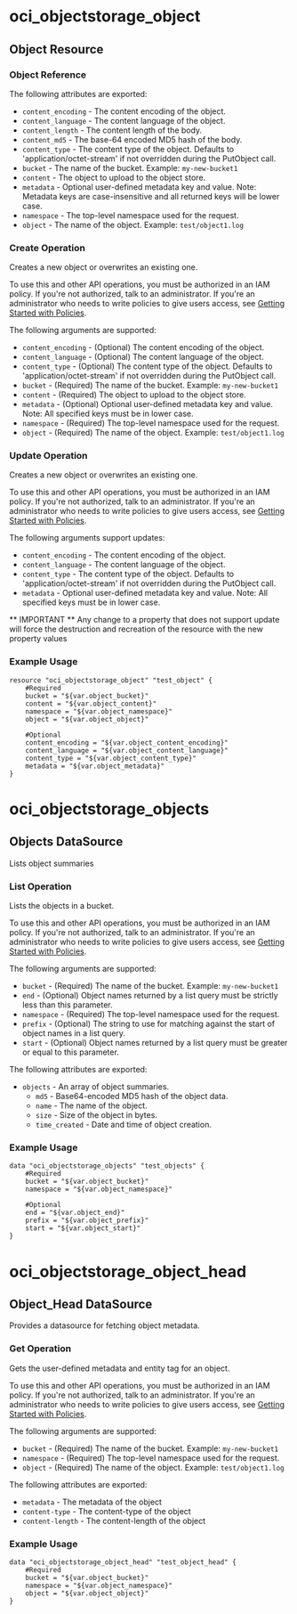 # oci\_objectstorage\_object

## Object Resource

### Object Reference

The following attributes are exported:

* `content_encoding` - The content encoding of the object.
* `content_language` - The content language of the object.
* `content_length` - The content length of the body.
* `content_md5` - The base-64 encoded MD5 hash of the body.
* `content_type` - The content type of the object.  Defaults to 'application/octet-stream' if not overridden during the PutObject call.
* `bucket` - The name of the bucket.  Example: `my-new-bucket1` 
* `content` - The object to upload to the object store.
* `metadata` - Optional user-defined metadata key and value.
Note: Metadata keys are case-insensitive and all returned keys will be lower case.
* `namespace` - The top-level namespace used for the request.
* `object` - The name of the object.  Example: `test/object1.log` 



### Create Operation
Creates a new object or overwrites an existing one.

To use this and other API operations, you must be authorized in an IAM policy. If you're not authorized, 
talk to an administrator. If you're an administrator who needs to write policies to give users access, see 
[Getting Started with Policies](https://docs.us-phoenix-1.oraclecloud.com/Content/Identity/Concepts/policygetstarted.htm).


The following arguments are supported:

* `content_encoding` - (Optional) The content encoding of the object.
* `content_language` - (Optional) The content language of the object.
* `content_type` - (Optional) The content type of the object.  Defaults to 'application/octet-stream' if not overridden during the PutObject call.
* `bucket` - (Required) The name of the bucket.  Example: `my-new-bucket1` 
* `content` - (Required) The object to upload to the object store.
* `metadata` - (Optional) Optional user-defined metadata key and value.
Note: All specified keys must be in lower case.
* `namespace` - (Required) The top-level namespace used for the request.
* `object` - (Required) The name of the object.  Example: `test/object1.log` 


### Update Operation
Creates a new object or overwrites an existing one.

To use this and other API operations, you must be authorized in an IAM policy. If you're not authorized, 
talk to an administrator. If you're an administrator who needs to write policies to give users access, see 
[Getting Started with Policies](https://docs.us-phoenix-1.oraclecloud.com/Content/Identity/Concepts/policygetstarted.htm).


The following arguments support updates:
* `content_encoding` - The content encoding of the object.
* `content_language` - The content language of the object.
* `content_type` - The content type of the object.  Defaults to 'application/octet-stream' if not overridden during the PutObject call.
* `metadata` - Optional user-defined metadata key and value.
Note: All specified keys must be in lower case.

** IMPORTANT **
Any change to a property that does not support update will force the destruction and recreation of the resource with the new property values

### Example Usage

```
resource "oci_objectstorage_object" "test_object" {
	#Required
	bucket = "${var.object_bucket}"
	content = "${var.object_content}"
	namespace = "${var.object_namespace}"
	object = "${var.object_object}"

	#Optional
	content_encoding = "${var.object_content_encoding}"
	content_language = "${var.object_content_language}"
	content_type = "${var.object_content_type}"
	metadata = "${var.object_metadata}"
}
```

# oci\_objectstorage\_objects

## Objects DataSource

Lists object summaries

### List Operation
Lists the objects in a bucket.

To use this and other API operations, you must be authorized in an IAM policy. If you're not authorized, 
talk to an administrator. If you're an administrator who needs to write policies to give users access, see 
[Getting Started with Policies](https://docs.us-phoenix-1.oraclecloud.com/Content/Identity/Concepts/policygetstarted.htm).

The following arguments are supported:

* `bucket` - (Required) The name of the bucket.  Example: `my-new-bucket1`  
* `end` - (Optional) Object names returned by a list query must be strictly less than this parameter. 
* `namespace` - (Required) The top-level namespace used for the request.
* `prefix` - (Optional) The string to use for matching against the start of object names in a list query.
* `start` - (Optional) Object names returned by a list query must be greater or equal to this parameter.


The following attributes are exported:
 
* `objects` - An array of object summaries. 
	* `md5` - Base64-encoded MD5 hash of the object data.
	* `name` - The name of the object.
	* `size` - Size of the object in bytes.
	* `time_created` - Date and time of object creation. 


### Example Usage

```
data "oci_objectstorage_objects" "test_objects" {
	#Required
	bucket = "${var.object_bucket}"
	namespace = "${var.object_namespace}"

	#Optional
	end = "${var.object_end}"
	prefix = "${var.object_prefix}"
	start = "${var.object_start}"
}
```

# oci\_objectstorage\_object_head

## Object_Head DataSource

Provides a datasource for fetching object metadata.

### Get Operation
Gets the user-defined metadata and entity tag for an object.

To use this and other API operations, you must be authorized in an IAM policy. If you're not authorized, 
talk to an administrator. If you're an administrator who needs to write policies to give users access, see 
[Getting Started with Policies](https://docs.us-phoenix-1.oraclecloud.com/Content/Identity/Concepts/policygetstarted.htm).

The following arguments are supported:

* `bucket` - (Required) The name of the bucket.  Example: `my-new-bucket1`   
* `namespace` - (Required) The top-level namespace used for the request.
* `object` - (Required) The name of the object.  Example: `test/object1.log` 


The following attributes are exported:
 
* `metadata` - The metadata of the object
* `content-type` - The content-type of the object
* `content-length` - The content-length of the object


### Example Usage

```
data "oci_objectstorage_object_head" "test_object_head" {
	#Required
	bucket = "${var.object_bucket}"
	namespace = "${var.object_namespace}"
	object = "${var.object_object}"
}
```